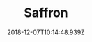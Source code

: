 ---
region: en
title: 'Saffron'
date: 2018-12-07T10:14:48.939Z
description: 'We grow Saffron with lots of love and hard work. After meticulously sorting the stigmas (the female part of the flower that produces the saffron spice), we dry them at low temperatures to lock in aroma and taste.'
image: /images/1200x675/IMG_9902.jpg
weight: 3
---